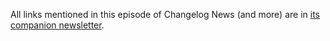 All links mentioned in this episode of Changelog News (and more) are in [its companion newsletter](https://changelog.com/news/81/email).